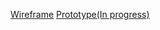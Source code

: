[Wireframe](https://www.figma.com/file/PECAPAE8j6VgMxw9BQqWyj/Wireframes-AIS?type=design&node-id=5%3A3&mode=design&t=gnJQKE9KBLpY82Bd-1)
[Prototype(In progress)](https://www.figma.com/file/nrHqpXpz2VpKYp9jEZjp8B/Academic-Information-System?type=design&node-id=0%3A1&mode=design&t=2w463brRkrssu8MX-1)
